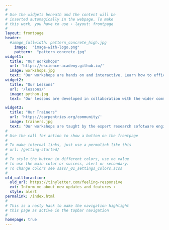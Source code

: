 ```yaml
---
#
# Use the widgets beneath and the content will be
# inserted automagically in the webpage. To make
# this work, you have to use › layout: frontpage
#
layout: frontpage
header:
  #image_fullwidth: pattern_concrete_high.jpg
    image:  "image-with-logo.png"
    pattern:  "pattern_concrete.jpg"
widget1:
  title: "Our Workshops"
  url: 'https://escience-academy.github.io/'
  image: workshops.jpg
  text: 'Our workshops are hands on and interactive. Learn how to efficiently process, visualise and analyse your data.'
widget2:
  title: "Our Lessons"
  url: '/lessons/'
  image: python.jpg
  text: 'Our lessons are developed in collaboration with the wider community of experts or based on other  training materials developed by wider Carpentries community.'

widget3:
  title: "Our Trainers"
  url: 'https://carpentries.org/community/'
  image: trainers.jpg
  text: 'Our workshops are taught by the expert research sofotware engineers from the Netherlands eScience Center, who are also certified Carpentries instructors.'
#
# Use the call for action to show a button on the frontpage
#
# To make internal links, just use a permalink like this
# url: /getting-started/
#
# To style the button in different colors, use no value
# to use the main color or success, alert or secondary.
# To change colors see sass/_01_settings_colors.scss
#
old_callforaction:
  old_url: https://tinyletter.com/feeling-responsive
  ext: Inform me about new updates and features ›
  style: alert
permalink: /index.html
#
# This is a nasty hack to make the navigation highlight
# this page as active in the topbar navigation
#
homepage: true
---
```


